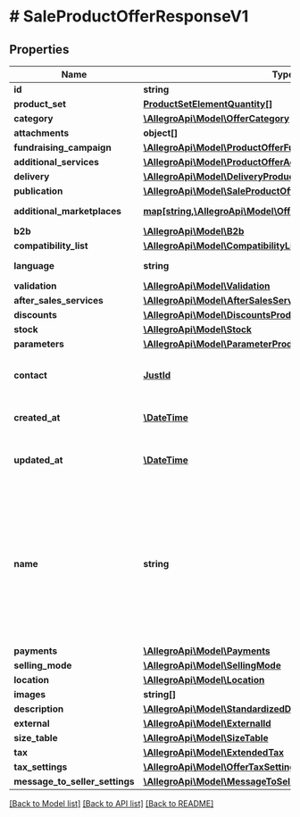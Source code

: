 # # SaleProductOfferResponseV1

## Properties

Name | Type | Description | Notes
------------ | ------------- | ------------- | -------------
**id** | **string** |  | [optional]
**product_set** | [**ProductSetElementQuantity[]**](ProductSetElementQuantity.md) |  | [optional]
**category** | [**\AllegroApi\Model\OfferCategory**](OfferCategory.md) |  | [optional]
**attachments** | **object[]** | An array of offer attachments. | [optional]
**fundraising_campaign** | [**\AllegroApi\Model\ProductOfferFundraisingCampaignResponse**](ProductOfferFundraisingCampaignResponse.md) |  | [optional]
**additional_services** | [**\AllegroApi\Model\ProductOfferAdditionalServicesResponse**](ProductOfferAdditionalServicesResponse.md) |  | [optional]
**delivery** | [**\AllegroApi\Model\DeliveryProductOfferResponse**](DeliveryProductOfferResponse.md) |  | [optional]
**publication** | [**\AllegroApi\Model\SaleProductOfferPublicationResponse**](SaleProductOfferPublicationResponse.md) |  | [optional]
**additional_marketplaces** | [**map[string,\AllegroApi\Model\OfferAdditionalMarketplace]**](OfferAdditionalMarketplace.md) | Settings for each additional marketplace. | [optional]
**b2b** | [**\AllegroApi\Model\B2b**](B2b.md) |  | [optional]
**compatibility_list** | [**\AllegroApi\Model\CompatibilityListProductOfferResponse**](CompatibilityListProductOfferResponse.md) |  | [optional]
**language** | **string** | Declared base language of the offer. | [optional]
**validation** | [**\AllegroApi\Model\Validation**](Validation.md) |  | [optional]
**after_sales_services** | [**\AllegroApi\Model\AfterSalesServices**](AfterSalesServices.md) |  | [optional]
**discounts** | [**\AllegroApi\Model\DiscountsProductOfferResponse**](DiscountsProductOfferResponse.md) |  | [optional]
**stock** | [**\AllegroApi\Model\Stock**](Stock.md) |  | [optional]
**parameters** | [**\AllegroApi\Model\ParameterProductOfferResponse[]**](ParameterProductOfferResponse.md) | List of offer parameters. | [optional]
**contact** | [**JustId**](JustId.md) | Identifier of contact data for sales format ADVERTISEMENT (classified ad); retrieve it via GET /sale/offer-contacts. | [optional]
**created_at** | [**\DateTime**](\DateTime.md) | Creation date: Format (ISO 8601) - yyyy-MM-dd&#39;T&#39;HH:mm:ss.SSSZ. Cannot be modified. | [optional]
**updated_at** | [**\DateTime**](\DateTime.md) | Last update date: Format (ISO 8601) - yyyy-MM-dd&#39;T&#39;HH:mm:ss.SSSZ. Cannot be modified. | [optional]
**name** | **string** | Name (title) of an offer. Length cannot be more than 50 characters. Read more: &lt;a href&#x3D;\&quot;../../tutorials/jak-jednym-requestem-wystawic-oferte-powiazana-z-produktem-D7Kj9gw4xFA#tytul-oferty\&quot; target&#x3D;\&quot;_blank\&quot;&gt;PL&lt;/a&gt;  / &lt;a href&#x3D;\&quot;../../tutorials/list-offer-assigned-product-one-request-D7Kj9M71Bu6#offer-title\&quot; target&#x3D;\&quot;_blank\&quot;&gt;EN&lt;/a&gt; . | [optional]
**payments** | [**\AllegroApi\Model\Payments**](Payments.md) |  | [optional]
**selling_mode** | [**\AllegroApi\Model\SellingMode**](SellingMode.md) |  | [optional]
**location** | [**\AllegroApi\Model\Location**](Location.md) |  | [optional]
**images** | **string[]** |  | [optional]
**description** | [**\AllegroApi\Model\StandardizedDescription**](StandardizedDescription.md) |  | [optional]
**external** | [**\AllegroApi\Model\ExternalId**](ExternalId.md) |  | [optional]
**size_table** | [**\AllegroApi\Model\SizeTable**](SizeTable.md) |  | [optional]
**tax** | [**\AllegroApi\Model\ExtendedTax**](ExtendedTax.md) |  | [optional]
**tax_settings** | [**\AllegroApi\Model\OfferTaxSettings**](OfferTaxSettings.md) |  | [optional]
**message_to_seller_settings** | [**\AllegroApi\Model\MessageToSellerSettings**](MessageToSellerSettings.md) |  | [optional]

[[Back to Model list]](../../README.md#models) [[Back to API list]](../../README.md#endpoints) [[Back to README]](../../README.md)
